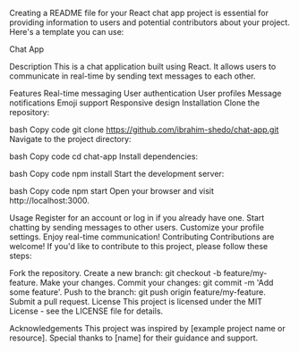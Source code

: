
Creating a README file for your React chat app project is essential for providing information to users and potential contributors about your project. Here's a template you can use:

Chat App

Description
This is a chat application built using React. It allows users to communicate in real-time by sending text messages to each other.

Features
Real-time messaging
User authentication
User profiles
Message notifications
Emoji support
Responsive design
Installation
Clone the repository:

bash
Copy code
git clone https://github.com/ibrahim-shedo/chat-app.git
Navigate to the project directory:

bash
Copy code
cd chat-app
Install dependencies:

bash
Copy code
npm install
Start the development server:

bash
Copy code
npm start
Open your browser and visit http://localhost:3000.

Usage
Register for an account or log in if you already have one.
Start chatting by sending messages to other users.
Customize your profile settings.
Enjoy real-time communication!
Contributing
Contributions are welcome! If you'd like to contribute to this project, please follow these steps:

Fork the repository.
Create a new branch: git checkout -b feature/my-feature.
Make your changes.
Commit your changes: git commit -m 'Add some feature'.
Push to the branch: git push origin feature/my-feature.
Submit a pull request.
License
This project is licensed under the MIT License - see the LICENSE file for details.

Acknowledgements
This project was inspired by [example project name or resource].
Special thanks to [name] for their guidance and support.

